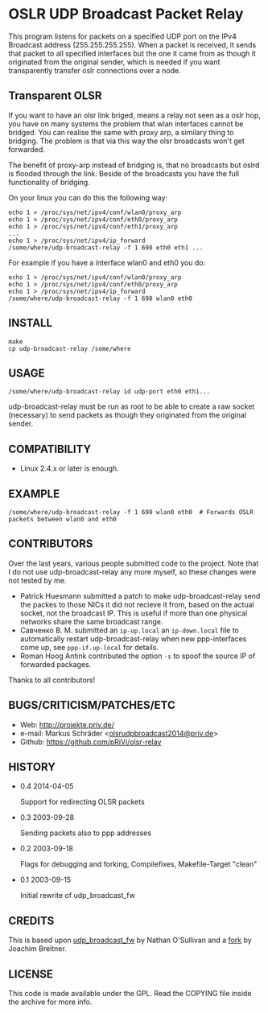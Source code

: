 OSLR UDP Broadcast Packet Relay
===============================

This program listens for packets on a specified UDP port on the IPv4
Broadcast address (255.255.255.255). When a packet is received, it
sends that packet to all specified interfaces but the one it came
from as though it originated from the original sender, which is
needed if you want transparently transfer oslr connections over
a node.

Transparent OLSR
----------------

If you want to have an olsr link briged, means a relay not seen as
a oslr hop, you have on many systems the problem that wlan interfaces
cannot be bridged. You can realise the same with proxy arp, a similary
thing to bridging. The problem is that via this way the olsr broadcasts
won't get forwarded.

The benefit of proxy-arp instead of bridging is, that no broadcasts but
oslrd is flooded through the link. Beside of the broadcasts you have
the full functionality of bridging.

On your linux you can do this the following way:

    echo 1 > /proc/sys/net/ipv4/conf/wlan0/proxy_arp 
    echo 1 > /proc/sys/net/ipv4/conf/eth0/proxy_arp 
    echo 1 > /proc/sys/net/ipv4/conf/eth1/proxy_arp 
    ...
    echo 1 > /proc/sys/net/ipv4/ip_forward
    /some/where/udp-broadcast-relay -f 1 698 eth0 eth1 ...

For example if you have a interface wlan0 and eth0 you do:

    echo 1 > /proc/sys/net/ipv4/conf/wlan0/proxy_arp 
    echo 1 > /proc/sys/net/ipv4/conf/eth0/proxy_arp 
    echo 1 > /proc/sys/net/ipv4/ip_forward
    /some/where/udp-broadcast-relay -f 1 698 wlan0 eth0

INSTALL
-------

    make 
    cp udp-broadcast-relay /some/where

USAGE
-----

    /some/where/udp-broadcast-relay id udp-port eth0 eth1...

udp-broadcast-relay must be run as root to be able to create a raw
socket (necessary) to send packets as though they originated from the
original sender.

COMPATIBILITY
-------------

-   Linux 2.4.x or later is enough.

EXAMPLE
-------

    /some/where/udp-broadcast-relay -f 1 698 wlan0 eth0  # Forwards OSLR packets between wlan0 and eth0

CONTRIBUTORS
-----------------

Over the last years, various people submitted code to the project. Note that I
do not use udp-broadcast-relay any more myself, so these changes were not
tested by me.

-   Patrick Huesmann submitted a patch to make udp-broadcast-relay send
    the packes to those NICs it did not recieve it from, based on the
    actual socket, not the broadcast IP. This is useful if more than one
    physical networks share the same broadcast range.
-   Савченко В. М. submitted an `ip-up.local` an `ip-down.local` file to
    automatically restart udp-broadcast-relay when new ppp-interfaces
    come up, see `ppp-if.up-local` for details.
-   Roman Hoog Antink contributed the option `-s` to spoof the source IP of
    forwarded packages.

Thanks to all contributors!

BUGS/CRITICISM/PATCHES/ETC
--------------------------

-   Web: <http://projekte.priv.de/>
-   e-mail:  Markus Schräder <<olsrudpbroadcast2014@priv.de>>
-   Github: <https://github.com/pRiVi/olsr-relay>

HISTORY
-------

*   0.4 2014-04-05

    Support for redirecting OLSR packets

*   0.3 2003-09-28

    Sending packets also to ppp addresses

*   0.2 2003-09-18

    Flags for debugging and forking, Compilefixes, Makefile-Target
    "clean"

*   0.1 2003-09-15

    Initial rewrite of udp_broadcast_fw

CREDITS
-------

This is based upon [udp_broadcast_fw](http://www.serverquery.com/udp_broadcast_fw/) by Nathan O'Sullivan and a [fork](http://www.joachim-breitner.de/udp-broadcast-relay/) by Joachim Breitner.

LICENSE
-------

This code is made available under the GPL. Read the COPYING file inside
the archive for more info.
